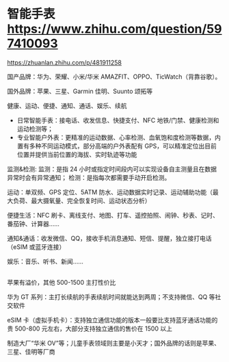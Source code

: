 # 智能手表 https://www.zhihu.com/question/597410093

https://zhuanlan.zhihu.com/p/481911258

国产品牌：华为、荣耀、小米/华米 AMAZFIT、OPPO、TicWatch（背靠谷歌）。

国外品牌：苹果、三星、Garmin 佳明、Suunto 颂拓等

健康、运动、便捷、通知、通话、娱乐、续航

- 日常智能手表：接电话、收发信息、快捷支付、NFC 地铁/门禁、健康检测和运动检测等；
- 专业智能户外表：更精准的运动数据、心率检测、血氧饱和度检测等数据，内置有多种不同运动模式，部分高端的户外表配有 GPS，可以精准定位出目前位置并提供当前位置的海拔、实时轨迹等功能

监测&检测:
监测：是指 24 小时或指定时间段内可以实现设备自主测量且在数据异常时会有异常通知；
检测：是指每次都需要手动开启检测。

运动：单双频、GPS 定位、5ATM 防水、运动数据实时记录、运动辅助功能（最大负荷、最大摄氧量、完全恢复时间、运动状态分析）

便捷生活：NFC 刷卡、离线支付、地图、打车、遥控拍照、闹钟、秒表、记时、番茄钟、计算器……

通知&通话：收发微信、QQ，接收手机消息通知、短信、提醒，独立接打电话（eSIM 或蓝牙连接）

娱乐：音乐、听书、新闻……

##

苹果有溢价，其他 500-1500 主打性价比

华为 GT 系列：主打长续航的手表续航时间就能达到两周；不支持微信、QQ 等社交软件

eSIM 卡（虚拟手机卡）：支持独立通信功能的版本一般要比支持蓝牙通话功能的贵 500-800 元左右，大部分支持独立通信的售价在 1500 以上

制造大厂“华米 OV”等；儿童手表领域则主要是小天才；国外品牌的话则是苹果、三星、佳明等厂商
